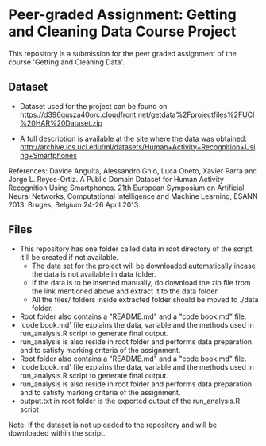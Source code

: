 # Peer-graded Assignment: Getting and Cleaning Data Course Project

This repository is a submission for the peer graded assignment of the course 'Getting and Cleaning Data'. 

## Dataset

+ Dataset used for the project can be found on https://d396qusza40orc.cloudfront.net/getdata%2Fprojectfiles%2FUCI%20HAR%20Dataset.zip

+ A full description is available at the site where the data was obtained:
http://archive.ics.uci.edu/ml/datasets/Human+Activity+Recognition+Using+Smartphones 

References: Davide Anguita, Alessandro Ghio, Luca Oneto, Xavier Parra and Jorge L. Reyes-Ortiz. A Public Domain Dataset for Human Activity Recognition Using Smartphones. 21th European Symposium on Artificial Neural Networks, Computational Intelligence and Machine Learning, ESANN 2013. Bruges, Belgium 24-26 April 2013.


## Files
+ This repository has one folder called data in root directory of the script, it'll be created if not available.
  + The data set for the project will be downloaded automatically incase the data is not available in data folder.
  + If the data is to be inserted manually, do download the zip file from the link mentioned above and extract it to the data folder.
  + All the files/ folders inside extracted folder should be moved to ./data folder.
+ Root folder also contains a "README.md" and a "code book.md" file.
+ 'code book.md' file explains the data, variable and the methods used in run_analysis.R script to generate final output.
+ run_analysis is also reside in root folder and performs data preparation and to satisfy marking criteria of the assignment.
+ Root folder also contains a "README.md" and a "code book.md" file.
+ 'code book.md' file explains the data, variable and the methods used in run_analysis.R script to generate final output.
+ run_analysis is also reside in root folder and performs data preparation and to satisfy marking criteria of the assignment.
+ output.txt in root folder is the exported output of the run_analysis.R script


Note: If the dataset is not uploaded to the repository and will be downloaded within the script.